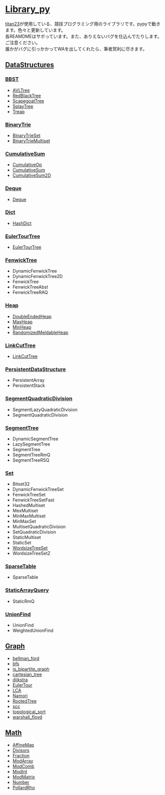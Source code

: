 # [Library_py](https://github.com/titanium-22/Library_py)

[titan23](https://atcoder.jp/users/titan23)が使用している、競技プログラミング用のライブラリです。pypyで動きます。色々と更新しています。  
各REAMDMEはサボっています。また、ありえないバグを仕込んでたりします。ご注意ください。  
誰かがバグに引っかかってWAを出してくれたら、筆者冥利に尽きます。  

## [DataStructures](DataStructures/DataStructures.md)

### [BBST](DataStructures/BBST/BBST.md)
- [AVLTree](DataStructures/BBST/AVLTree.md)
- [RedBlackTree](DataStructures/BBST/RedBlackTree.md)
- [ScapegoatTree](DataStructures/BBST/ScapegoatTree.md)
- [SplayTree](DataStructures/BBST/SplayTree.md)
- [Treap](DataStructures/BBST/Treap.md)

### [BinaryTrie](DataStructures/BinaryTrie/BinaryTrie.md)
- [BinaryTrieSet](DataStructures/BinaryTrie/BinaryTrieSet.md)
- [BinaryTrieMultiset](DataStructures/BinaryTrie/BinaryTrieMultiset.md)

### [CumulativeSum](DataStructures/CumulativeSum/CumulativeSum.md)
- [CumulativeOp](DataStructures/CumulativeSum/CumulativeOp.md)
- [CumulativeSum](DataStructures/CumulativeSum/CumulativeSum_py.md)
- [CumulativeSum2D](DataStructures/CumulativeSum/CumulativeSum2D.md)

### [Deque](DataStructures/Deque/Deque.md)
- [Deque](DataStructures/Deque/Deque.md)

### [Dict](DataStructures/Dict/Dict.md)
- [HashDict](DataStructures/Dict/HashDict.md)

### [EulerTourTree](DataStructures/EulerTourTree/EulerTourTree.md)
- [EulerTourTree](DataStructures/EulerTourTree/EulerTourTree.md)

### [FenwickTree](DataStructures/FenwickTree/FenwickTree.md)
- DynamicFenwickTree
- DynamicFenwickTree2D
- FenwickTree
- FenwickTreeAbst
- FenwickTreeRAQ

### [Heap](DataStructures/Heap/Heap.md)
- [DoubleEndedHeap](DataStructures/Heap/DoubleEndedHeap.md)
- [MaxHeap](DataStructures/Heap/MaxHeap.md)
- [MinHeap](DataStructures/Heap/MinHeap.md)
- [RandomizedMeldableHeap](DataStructures/Heap/RandomizedMeldableHeap.md)

### [LinkCutTree](DataStructures/LinkCutTree/LinkCutTree.md)
- [LinkCutTree](DataStructures/LinkCutTree/LinkCutTree.md)

### [PersistentDataStructure]()
- PersistentArray
- PersistentStack

### [SegmentQuadraticDivision]()
- SegmentLazyQuadraticDivision
- SegmentQuadraticDivision

### [SegmentTree](DataStructures/SegmentTree/SegmentTree.md)
- DynamicSegmentTree
- LazySegmentTree
- SegmentTree
- SegmentTreeRmQ
- SegmentTreeRSQ

### [Set](DataStructures/Set/Set.md)
- Bitset32
- DynamicFenwickTreeSet
- FenwickTreeSet
- FenwickTreeSetFast
- HashedMultiset
- MexMultiset
- MinMaxMultiset
- MinMaxSet
- MultisetQuadraticDivision
- SetQuadraticDivision
- StaticMultiset
- StaticSet
- [WordsizeTreeSet](DataStructures/Set/WordsizeTreeSet.md)
- WordsizeTreeSetZ

### [SparseTable](DataStructures/SparseTable/SparseTable.md)
- SparseTable

### [StaticArrayQuery](DataStructures/StaticArrayQuery/StaticArrayQuery.md)
- StaticRmQ

### [UnionFind](DataStructures/UnionFind/UnionFind.md)
- UnionFind
- WeightedUnionFind

## [Graph](Graph/Graph.md)
- [bellman_ford](Graph/bellman_ford.md)
- [bfs](Graph/bfs.md)
- [is_bipartite_graph](Graph/is_bipartite_graph.md)
- [cartesian_tree](Graph/cartesian_tree.md)
- [dijkstra](Graph/dijkstra.md)
- [EulerTour](Graph/EulerTour.md)
- [LCA](Graph/LCA.md)
- [Namori](Graph/Namori.md)
- [RootedTree](Graph/RootedTree.md)
- [scc](Graph/scc.md)
- [topological_sort](Graph/topological_sort.md)
- [warshall_floyd](Graph/warshall_floyd.md)

## [Math](Math/Math.md)
- [AffineMap](Math/AffineMap.md)
- [Divisors](Math/Divisors.md)
- [Fraction](Math/Fraction.md)
- [ModArray](Math/ModArray.md)
- [ModComb](Math/ModComb.md)
- [ModInt](Math/ModInt.md)
- [ModMatrix](Math/ModMatrix.md)
- [Number](Math/Number.md)
- [PollardRho](Math/PollardRho.md)

